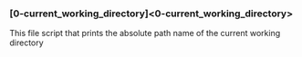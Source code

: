 ### [0-current_working_directory]<0-current_working_directory>
This file script that prints the absolute path name of the current working directory
